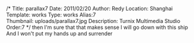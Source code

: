 /*
Title: parallax7
Date: 2011/02/20
Author: Redy
Location: Shanghai
Template: works
Type: works
Alias:7  
Thumbnail: uploads/parallax7.jpg
Description: Turnix Multimedia Studio
Order:7
*/
then I'm sure that that makes sense
I will go down with this ship
And I won't put my hands up and surrender
